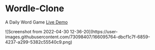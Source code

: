 # Wordle-Clone
A Daily Word Game
[Live Demo](https://rwiteshbera.github.io/Wordle-Clone/)
<div></div>
![Screenshot from 2022-04-30 12-36-20](https://user-images.githubusercontent.com/73098407/166095764-dbcf1c7f-6859-4237-a299-5382c55540c9.png)
